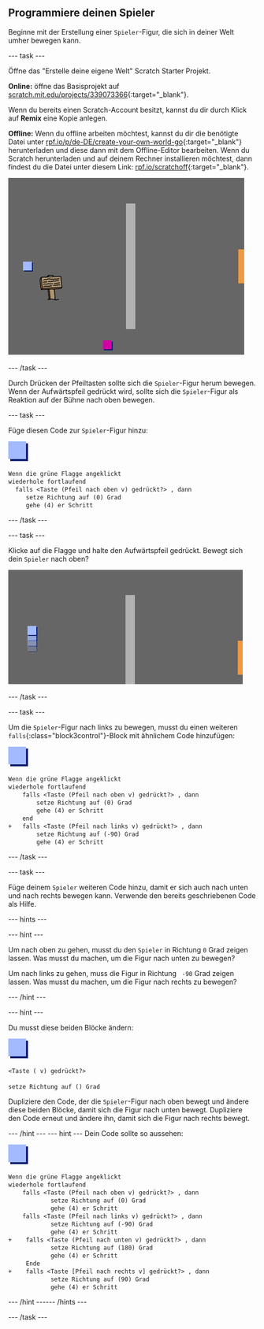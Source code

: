## Programmiere deinen Spieler

Beginne mit der Erstellung einer `Spieler`-Figur, die sich in deiner Welt umher bewegen kann.

--- task ---

Öffne das "Erstelle deine eigene Welt" Scratch Starter Projekt.

**Online:** öffne das Basisprojekt auf [scratch.mit.edu/projects/339073366](https://scratch.mit.edu/projects/339073366){:target="_blank"}.

Wenn du bereits einen Scratch-Account besitzt, kannst du dir durch Klick auf **Remix** eine Kopie anlegen.

**Offline:** Wenn du offline arbeiten möchtest, kannst du dir die benötigte Datei unter [rpf.io/p/de-DE/create-your-own-world-go](http://rpf.io/p/de-DE/create-your-own-world-go){:target="_blank"} herunterladen und diese dann mit dem Offline-Editor bearbeiten. Wenn du Scratch herunterladen und auf deinem Rechner installieren möchtest, dann findest du die Datei unter diesem Link: [rpf.io/scratchoff](https://rpf.io/scratchoff){:target="_blank"}.

![screenshot](images/world-starter.png)

--- /task ---

Durch Drücken der Pfeiltasten sollte sich die `Spieler`-Figur herum bewegen. Wenn der Aufwärtspfeil gedrückt wird, sollte sich die `Spieler`-Figur als Reaktion auf der Bühne nach oben bewegen.

--- task ---

Füge diesen Code zur `Spieler`-Figur hinzu:

![Spieler](images/player.png)

```blocks3
Wenn die grüne Flagge angeklickt
wiederhole fortlaufend 
  falls <Taste (Pfeil nach oben v) gedrückt?> , dann 
     setze Richtung auf (0) Grad
     gehe (4) er Schritt
```

--- /task ---

--- task ---

Klicke auf die Flagge und halte den Aufwärtspfeil gedrückt. Bewegt sich dein `Spieler` nach oben?

![screenshot](images/world-up.png)

--- /task ---

--- task ---

Um die `Spieler`-Figur nach links zu bewegen, musst du einen weiteren `falls`{:class="block3control"}-Block mit ähnlichem Code hinzufügen:

![player](images/player.png)

```blocks3
Wenn die grüne Flagge angeklickt
wiederhole fortlaufend 
    falls <Taste (Pfeil nach oben v) gedrückt?> , dann 
        setze Richtung auf (0) Grad
        gehe (4) er Schritt
    end
+   falls <Taste (Pfeil nach links v) gedrückt?> , dann 
        setze Richtung auf (-90) Grad
        gehe (4) er Schritt
```

--- /task ---

--- task ---

Füge deinem `Spieler` weiteren Code hinzu, damit er sich auch nach unten und nach rechts bewegen kann. Verwende den bereits geschriebenen Code als Hilfe.

--- hints ---


--- hint ---

Um nach oben zu gehen, musst du den `Spieler` in Richtung `0` Grad zeigen lassen. Was musst du machen, um die Figur nach unten zu bewegen?

Um nach links zu gehen, muss die Figur in Richtung ` -90` Grad zeigen lassen. Was musst du machen, um die Figur nach rechts zu bewegen?

--- /hint ---

--- hint ---

Du musst diese beiden Blöcke ändern:

![player](images/player.png)

```blocks3
<Taste ( v) gedrückt?>

setze Richtung auf () Grad
```

Dupliziere den Code, der die `Spieler`-Figur nach oben bewegt und ändere diese beiden Blöcke, damit sich die Figur nach unten bewegt. Dupliziere den Code erneut und ändere ihn, damit sich die Figur nach rechts bewegt.

--- /hint --- --- hint --- Dein Code sollte so aussehen:

![player](images/player.png)

```blocks3
Wenn die grüne Flagge angeklickt
wiederhole fortlaufend 
    falls <Taste (Pfeil nach oben v) gedrückt?> , dann 
            setze Richtung auf (0) Grad
            gehe (4) er Schritt
    falls <Taste (Pfeil nach links v) gedrückt?> , dann 
            setze Richtung auf (-90) Grad
            gehe (4) er Schritt
+    falls <Taste (Pfeil nach unten v) gedrückt?> , dann 
            setze Richtung auf (180) Grad
            gehe (4) er Schritt
     Ende 
+    falls <Taste [Pfeil nach rechts v] gedrückt?> , dann 
            setze Richtung auf (90) Grad
            gehe (4) er Schritt
```

--- /hint ------ /hints ---

--- /task ---